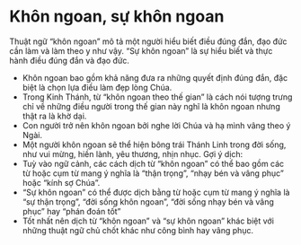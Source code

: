 # Khôn ngoan, sự khôn ngoan

Thuật ngữ “khôn ngoan” mô tả một người hiểu biết điều đúng đắn, đạo đức cần làm và làm theo y như vậy. “Sự khôn ngoan” là sự hiểu biết và thực hành điều đúng đắn và đạo đức.
- Khôn ngoan bao gồm khả năng đưa ra những quyết định đúng đắn, đặc biệt là chọn lựa điều làm đẹp lòng Chúa. 
- Trong Kinh Thánh, từ “khôn ngoan theo thế gian” là cách nói tượng trưng chỉ về những điều người trong thế gian này nghĩ là khôn ngoan nhưng thật ra là khờ dại.
- Con người trở nên khôn ngoan bởi nghe lời Chúa và hạ mình vâng theo ý Ngài. 
- Một người khôn ngoan sẽ thể hiện bông trái Thánh Linh trong đời sống, như vui mừng, hiền lành, yêu thương, nhịn nhục.
Gợi ý dịch:
- Tuỳ vào ngữ cảnh, các cách dịch từ “khôn ngoan” có thể bao gồm các từ hoặc cụm từ mang ý nghĩa là “thận trọng”, “nhạy bén và vâng phục” hoặc “kính sợ Chúa”. 
- “Sự khôn ngoan” có thể được dịch bằng từ hoặc cụm từ mang ý nghĩa là “sự thận trọng”, “đời sống khôn ngoan”, “đời sống nhạy bén và vâng phục” hay “phán đoán tốt”
- Tốt nhất nên dịch từ “khôn ngoan” và “sự khôn ngoan” khác biệt với những thuật ngữ chủ chốt khác như công bình hay vâng phục.

